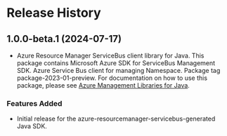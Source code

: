# Release History

## 1.0.0-beta.1 (2024-07-17)

- Azure Resource Manager ServiceBus client library for Java. This package contains Microsoft Azure SDK for ServiceBus Management SDK. Azure Service Bus client for managing Namespace. Package tag package-2023-01-preview. For documentation on how to use this package, please see [Azure Management Libraries for Java](https://aka.ms/azsdk/java/mgmt).
### Features Added

- Initial release for the azure-resourcemanager-servicebus-generated Java SDK.
